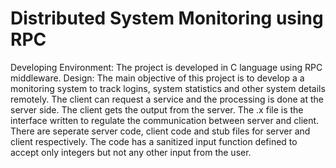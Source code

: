 # Distributed System Monitoring using RPC
Developing Environment: 
The project is developed in C language using RPC middleware.
Design: 
The main objective of this project is to develop a  a monitoring system to track logins, system statistics and other system details remotely. The client can request a service and the processing is done at the server side. The client gets the output from the server.
The .x file is the interface written to regulate the communication between server and client. There are seperate server code, client code and stub files for server and client respectively.
The code has a sanitized input function defined to accept only integers but not any other input from the user.
